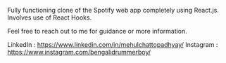 Fully functioning clone of the Spotify web app completely using React.js. Involves use of React Hooks. 



Feel free to reach out to me for guidance or more information.

LinkedIn : https://www.linkedin.com/in/mehulchattopadhyay/
Instagram : https://www.instagram.com/bengalidrummerboy/
